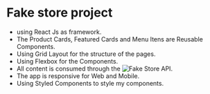 # Fake store project


- using React Js as framework.
- The Product Cards, Featured Cards and Menu Itens are Reusable Components.
- Using Grid Layout for the structure of the pages.
- Using Flexbox for the Components.
- All content is consumed through the ![Fake Store API](https://fakestoreapi.com/).
- The app is responsive for Web and Mobile.
- Using Styled Components to style my components.